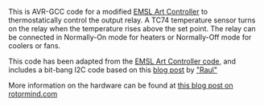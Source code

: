 
This is AVR-GCC code for a modified [EMSL Art
Controller](http://www.evilmadscientist.com/2012/artcontroller/) to
thermostatically control the output relay. A TC74 temperature sensor
turns on the relay when the temperature rises above the set point. The
relay can be connected in Normally-On mode for heaters or Normally-Off
mode for coolers or fans.

This code has been adapted from the [EMSL Art Controller
code](http://wiki.evilmadscience.com/Art_Controller), and includes a
bit-bang I2C code based on this [blog
post](http://codinglab.blogspot.com/2008/10/i2c-on-avr-using-bit-banging.html)
by ["Raul"](http://www.blogger.com/profile/05112542436303049493)

More information on the hardware can be found at [this blog post on rotormind.com](http://rotormind.com/blog/Art-Controller-Thermostat)
